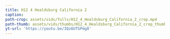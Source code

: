 ```yaml
---
title: H12 4 Healdsburg California 2
caption:
path-crop: assets/vids/fulls/H12_4_Healdsburg_California_2_crop.mp4
path-thumb: assets/vids/thumbs/H12_4_Healdsburg_California_2_crop_thumb.mp4
yt-url: 'https://youtu.be/IQz6UTGPmg8'
---
```

